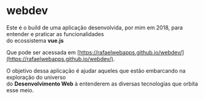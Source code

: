 # webdev

Este é o build de uma aplicação desenvolvida, por mim em 2018, para entender e praticar as funcionalidades  
do ecossistema **vue.js**

Que pode ser acessada em [https://rafaelwebapps.github.io/webdev/](https://rafaelwebapps.github.io/webdev/).

O objetivo dessa aplicação é ajudar aqueles que estão embarcando na exploração do universo  
do **Desenvolvimento Web** à entenderem as diversas tecnologias que orbita esse meio.

